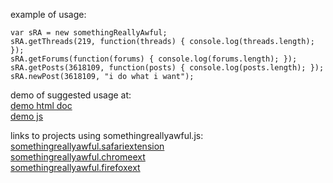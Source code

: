 example of usage:
```
var sRA = new somethingReallyAwful;
sRA.getThreads(219, function(threads) { console.log(threads.length); });
sRA.getForums(function(forums) { console.log(forums.length); });
sRA.getPosts(3618109, function(posts) { console.log(posts.length); });
sRA.newPost(3618109, "i do what i want");
```

demo of suggested usage at:   
[demo html doc](demo.html)   
[demo js](demo.js)   

links to projects using somethingreallyawful.js: 
[somethingreallyawful.safariextension](https://github.com/CamHenlin/somethingreallyawful.safariextension)   
[somethingreallyawful.chromeext](https://github.com/CamHenlin/somethingreallyawful.chromeext)  
[somethingreallyawful.firefoxext](https://github.com/CamHenlin/somethingreallyawful.firefoxext)  
